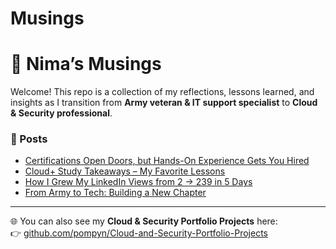 # Musings
# 💭 Nima’s Musings

Welcome! This repo is a collection of my reflections, lessons learned, and insights as I transition from **Army veteran & IT support specialist** to **Cloud & Security professional**.

### 📝 Posts
- [Certifications Open Doors, but Hands-On Experience Gets You Hired](./2025-09-07-certs-vs-experience.md)  
- [Cloud+ Study Takeaways – My Favorite Lessons](./2025-09-12-cloudplus-study-takeaways.md)  
- [How I Grew My LinkedIn Views from 2 → 239 in 5 Days](./2025-09-20-resume-growth-lessons.md)  
- [From Army to Tech: Building a New Chapter](./2025-09-25-career-shift-from-army-to-tech.md)  

---

🌐 You can also see my **Cloud & Security Portfolio Projects** here:  
👉 [github.com/pompyn/Cloud-and-Security-Portfolio-Projects](https://github.com/pompyn/Cloud-and-Security-Portfolio-Projects)
